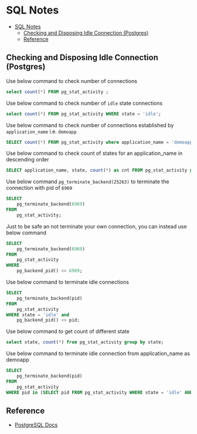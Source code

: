 # SQL Notes

- [SQL Notes](#sql-notes)
  - [Checking and Disposing Idle Connection (Postgres)](#checking-and-disposing-idle-connection-postgres)
  - [Reference](#reference)

## Checking and Disposing Idle Connection (Postgres)

Use below command to check number of connections

```sql
select count(*) FROM pg_stat_activity ;
```

Use below command to check number of `idle` state connections

```sql
select count(*) FROM pg_stat_activity WHERE state = 'idle';
```

Use below command to check number of connections established by `application_name` i.e. `demoapp`

```sql
SELECT count(*) FROM pg_stat_activity where application_name = 'demoapp';
```

Use below command to check count of states for an application_name in descending order

```sql
SELECT application_name, state, count(*) as cnt FROM pg_stat_activity group by application_name, state order by cnt desc;
```

Use below command `pg_terminate_backend(25263)` to terminate the connection with pid of `6969`

```sql
SELECT
    pg_terminate_backend(6969)
FROM
    pg_stat_activity;
```

Just to be safe an not terminate your own connection, you can instead use below command

```sql
SELECT
    pg_terminate_backend(6969)
FROM
    pg_stat_activity
WHERE
    pg_backend_pid() <> 6969;
```

Use below command to terminate idle connections

```sql
SELECT
    pg_terminate_backend(pid)
FROM
    pg_stat_activity
WHERE state = 'idle' and
    pg_backend_pid() <> pid;
```

Use below command to get count of different state

```sql
select state, count(*) from pg_stat_activity group by state;
```

Use below command to terminate idle connection from application_name as demoapp

```sql
SELECT
    pg_terminate_backend(pid)
FROM
    pg_stat_activity
WHERE pid in (SELECT pid FROM pg_stat_activity WHERE state = 'idle' AND application_name = 'demoapp');
```

## Reference

- [PostgreSQL Docs](https://www.postgresql.org/docs/9.4/functions-info.html)
